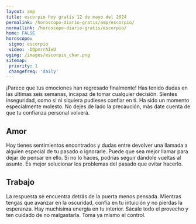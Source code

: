 ```yaml
---
layout: amp
title: escorpio hoy gratis 12 de mayo del 2024 
permalink: /horoscopo-diario-gratis/amp/escorpio/
normallink: /horoscopo-diario-gratis/escorpio/
home: FALSE
horoscopo:
 signo: escorpio
 video: -DQpmrrAIeU
ogimg: /images/escorpio_char.png
sitemap:
 priority: 1
 changefreq: 'daily'
---
```



¡Parece que tus emociones han regresado finalmente! Has tenido dudas en las últimas seis semanas, incapaz de tomar cualquier decisión. Sientes inseguridad, como si ni siquiera pudieses confiar en ti. Ha sido un momento especialmente molesto. No dejes de lado la precaución, más date cuenta de que tu confianza personal volverá.

## Amor

Hoy tienes sentimientos encontrados y dudas entre devolver una llamada a alguien especial de tu pasado o ignorarle. Puede que sea mejor llamar para dejar de pensar en ello. Si no lo haces, podrías seguir dándole vueltas al asunto. Es mejor solucionar los problemas del pasado que evitar hacerlo.

## Trabajo

La respuesta se encuentra detrás de la puerta menos pensada. Mientras tengas que avanzar en la oscuridad, confía en tu intuición y no pierdas la esperanza. Hay muchísima energía en tu interior. Sácale todo el provecho y ten cuidado de no malgastarla. Toma ya mismo el control.